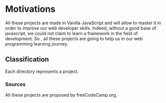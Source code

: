 # Motivations
All these projects are made in Vanilla JavaScript and will allow to master it in order to improve our web developer skills. Indeed, without a good base of javascript, we could not claim to learn a framework in the field of development. So , all these projects are going to help us in our web programming learning journey.

## Classification
Each directory represents a project.

### Sources

All these projects are proposed by freeCodeCamp.org.
